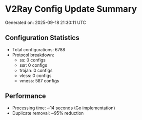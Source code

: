 # V2Ray Config Update Summary
Generated on: 2025-09-18 21:30:11 UTC

## Configuration Statistics
- Total configurations: 6788
- Protocol breakdown:
  - ss: 0 configs
  - ssr: 0 configs
  - trojan: 0 configs
  - vless: 0 configs
  - vmess: 587 configs

## Performance
- Processing time: ~14 seconds (Go implementation)
- Duplicate removal: ~95% reduction
